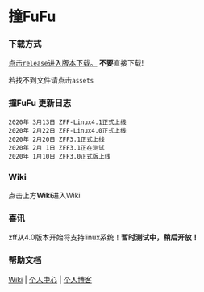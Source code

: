 # 撞FuFu

### 下载方式
[点击```release```进入版本下载。](https://github.com/langonginc/zff-Linux/releases)
**不要**直接下载!

若找不到文件请点击```assets```

### 撞FuFu 更新日志
```
2020年 3月13日 ZFF-Linux4.1正式上线
2020年 2月22日 ZFF-Linux4.0正式上线
2020年 2月20日 ZFF3.1正式上线
2020年 2月 1日 ZFF3.1正在测试
2020年 1月10日 ZFF3.0正式版上线
```

### Wiki
点击上方**Wiki**进入Wiki

### 喜讯

zff从4.0版本开始将支持linux系统！**暂时测试中，稍后开放！**

### 帮助文档

[Wiki](https://github.com/langonginc/zff/wiki/)
|
[个人中心](http://victorwoo.synology.me:8980/)
|
[个人博客](http://victorwoo.synology.me:516/)
